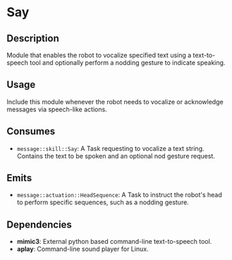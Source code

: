 # Say

## Description

Module that enables the robot to vocalize specified text using a text-to-speech tool and optionally perform a nodding gesture to indicate speaking.

## Usage

Include this module whenever the robot needs to vocalize or acknowledge messages via speech-like actions.

## Consumes

- `message::skill::Say`: A Task requesting to vocalize a text string. Contains the text to be spoken and an optional nod gesture request.

## Emits

- `message::actuation::HeadSequence`: A Task to instruct the robot's head to perform specific sequences, such as a nodding gesture.

## Dependencies

- **mimic3**: External python based command-line text-to-speech tool.
- **aplay**: Command-line sound player for Linux.
